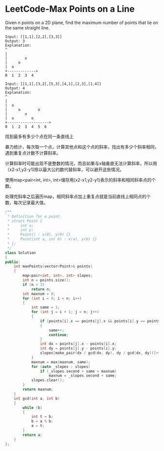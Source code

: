 # LeetCode-Max Points on a Line

Given n points on a 2D plane, find the maximum number of points that lie on the same straight line.

```
Input: [[1,1],[2,2],[3,3]]
Output: 3
Explanation:
^
|
|        o
|     o
|  o  
+------------->
0  1  2  3  4
```

```
Input: [[1,1],[3,2],[5,3],[4,1],[2,3],[1,4]]
Output: 4
Explanation:
^
|
|  o
|     o        o
|        o
|  o        o
+------------------->
0  1  2  3  4  5  6
```

找到最多有多少个点在同一条直线上

暴力统计，每次取一个点，计算其他点和这个点的斜率，找出有多少个斜率相同，遇到重复点计数不计算斜率。

计算斜率时可能出现不是整数的情况，而且如果与x轴垂直无法计算斜率，所以用（x2-x1,y2-y1)除以最大公约数代替斜率，可以避开这些情况。

使用map<pair<int, int>, int>储存用(x2-x1,y2-y1)表示的斜率和相同斜率点的个数。

处理完斜率之后遍历map，相同斜率点加上重复点就是当前直线上相同点的个数，每次记录最大值。

```C++
/**
 * Definition for a point.
 * struct Point {
 *     int x;
 *     int y;
 *     Point() : x(0), y(0) {}
 *     Point(int a, int b) : x(a), y(b) {}
 * };
 */
class Solution
{
public:
	int maxPoints(vector<Point>& points)
	{
		map<pair<int, int>, int> slopes;
		int n = points.size();
		if (n < 3)
			return n;
		int maxnum = 0;
		for (int i = 0; i < n; i++)
		{
			int same = 1;
			for (int j = i + 1; j < n; j++)
			{
				if (points[i].x == points[j].x && points[i].y == points[j].y)
				{
					same++;
					continue;
				}
				int dx = points[j].x - points[i].x;
				int dy = points[j].y - points[i].y;
				slopes[make_pair(dx / gcd(dx, dy), dy / gcd(dx, dy))]++;
			}
			maxnum = max(maxnum, same);
			for (auto _slopes : slopes)
				if (_slopes.second + same > maxnum)
					maxnum = _slopes.second + same;
			slopes.clear();
		}
		return maxnum;
	}
	int gcd(int a, int b)
	{
		while (b)
		{
			int t = b;
			b = a % b;
			a = t;
		}
		return a;
	}
};
```

